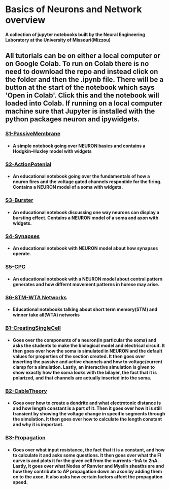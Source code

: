# Basics of Neurons and Network overview
#### A collection of jupyter notebooks built by the Neural Engineering Laboratory at the University of Missouri(Mizzou)

## All tutorials can be on either a local computer or on Google Colab. To run on Colab there is no need to download the repo and instead click on the folder and then the .ipynb file. There will be a button at the start of the notebook which says 'Open in Colab'. Click this and the notebook will loaded into Colab. If running on a local computer machine sure that Jupyter is installed with the python packages neuron and ipywidgets.
### [S1-PassiveMembrane](/S1_PassiveMembrane/)
* #### A simple notebook going over NEURON basics and contains a Hodgkin–Huxley model with widgets
### [S2-ActionPotenial](/S2_ActionPotential/)
* #### An educational notebook going over the fundamentals of how a neuron fires and the voltage gated channels responible for the firing. Contains a NEURON model of a soma with widgets.
### [S3-Burster](/S3_Burster/)
* #### An educational notebook discussing one way neurons can display a bursting effect. Contains a NEURON model of a soma and axon with widgets.
### [S4-Synapses](/S4_Synapses/)
* #### An educational notebook with NEURON model about how synapses operate.
### [S5-CPG](/S5_CPG/)
* #### An educational notebook with a NEURON model about central pattern generates and how differnt movement patterns in horese may arise.
### [S6-STM-WTA Networks](/S6_STM_WTA/)
* #### Educational notebooks talking about short term memory(STM) and winner take all(WTA) networks
### [B1-CreatingSingleCell](/B1_BasicsSingleNeuron/B1_SingleNeuronBio&Model.ipynb)
* #### Goes over the components of a neuron(in particular the soma) and asks the students to make the biological model and electrical circuit. It then goes over how the soma is simulated in NEURON and the default values for properties of the section created. It then goes over inserting the passive and active channels and how to voltage/current clamp for a simulation. Lastly, an interactive simulation is given to show exactly how the soma looks with the bilayer, the fact that it is polarized, and that channels are actually inserted into the soma.
### [B2-CableTheory](/B2_NeuronProperties/B2_Biophysics&Properties.ipynb)
* #### Goes over how to create a dendrite and what electrotonic distance is and how length constant is a part of it. Then it goes over how it is still transient by showing the voltage change in specific segments through the simulation. It then goes over how to calculate the length constant and why it is important.
### [B3-Propagation](/B3_MoreProperties/AdditionalProperties.ipynb)
* #### Goes over what input resistance, the fact that it is a constant, and how to calculate it and asks some questions. It then goes over what the FI curve is and plots it for the given cell from the currents -1nA to 2nA. Lastly, it goes over what Nodes of Ranvier and Myelin sheaths are and how they contribute to AP propagation down an axon by adding them on to the axon. It also asks how certain factors affect the propagation speed.